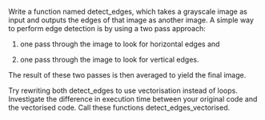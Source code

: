 Write a function named detect_edges, which takes a grayscale image as input and outputs the edges of that image as another 
image.
A simple way to perform edge detection is by using a two pass approach:

1. one pass through the image to look for horizontal edges and

2. one pass through the image to look for vertical edges.

The result of these two passes is then averaged to yield the final image.

Try rewriting both detect_edges to use vectorisation instead of loops. Investigate the difference in execution time between your original code and the vectorised code.
Call these functions detect_edges_vectorised.
